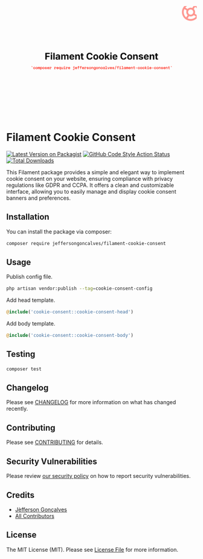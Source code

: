 <div class="filament-hidden">

![Laravel Created By](https://raw.githubusercontent.com/jeffersongoncalves/filament-cookie-consent/master/art/jeffersongoncalves-filament-cookie-consent.png)

</div>

# Filament Cookie Consent

[![Latest Version on Packagist](https://img.shields.io/packagist/v/jeffersongoncalves/filament-cookie-consent.svg?style=flat-square)](https://packagist.org/packages/jeffersongoncalves/filament-cookie-consent)
[![GitHub Code Style Action Status](https://img.shields.io/github/actions/workflow/status/jeffersongoncalves/filament-cookie-consent/fix-php-code-style-issues.yml?branch=master&label=code%20style&style=flat-square)](https://github.com/jeffersongoncalves/filament-cookie-consent/actions?query=workflow%3A"Fix+PHP+code+styling"+branch%3Amaster)
[![Total Downloads](https://img.shields.io/packagist/dt/jeffersongoncalves/filament-cookie-consent.svg?style=flat-square)](https://packagist.org/packages/jeffersongoncalves/filament-cookie-consent)

This Filament package provides a simple and elegant way to implement cookie consent on your website, ensuring compliance with privacy regulations like GDPR and CCPA. It offers a clean and customizable interface, allowing you to easily manage and display cookie consent banners and preferences.

## Installation

You can install the package via composer:

```bash
composer require jeffersongoncalves/filament-cookie-consent
```

## Usage

Publish config file.

```bash
php artisan vendor:publish --tag=cookie-consent-config
```

Add head template.

```php
@include('cookie-consent::cookie-consent-head')
```

Add body template.

```php
@include('cookie-consent::cookie-consent-body')
```

## Testing

```bash
composer test
```

## Changelog

Please see [CHANGELOG](CHANGELOG.md) for more information on what has changed recently.

## Contributing

Please see [CONTRIBUTING](.github/CONTRIBUTING.md) for details.

## Security Vulnerabilities

Please review [our security policy](../../security/policy) on how to report security vulnerabilities.

## Credits

- [Jèfferson Gonçalves](https://github.com/jeffersongoncalves)
- [All Contributors](../../contributors)

## License

The MIT License (MIT). Please see [License File](LICENSE.md) for more information.
